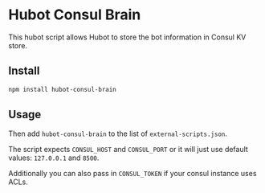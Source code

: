 # Hubot Consul Brain

This hubot script allows Hubot to store the bot information in Consul KV store.

## Install
```bash
npm install hubot-consul-brain
```

## Usage
Then add `hubot-consul-brain` to the list of `external-scripts.json`.

The script expects `CONSUL_HOST` and `CONSUL_PORT` or it will just use default
values: `127.0.0.1` and `8500`.

Additionally  you can also pass in `CONSUL_TOKEN` if your consul instance uses
ACLs.
